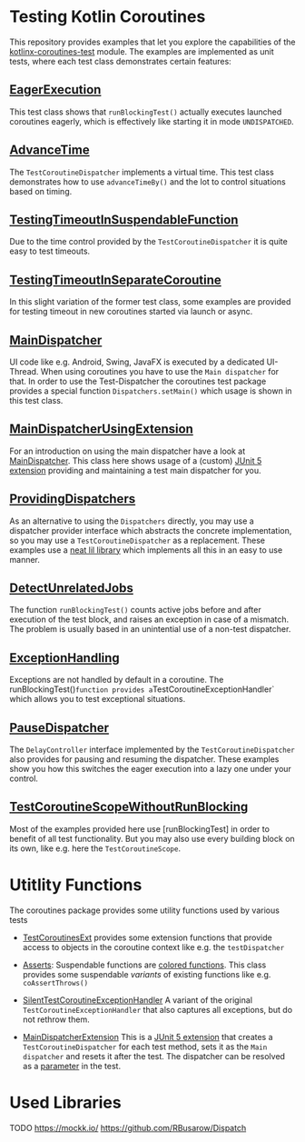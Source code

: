 # Testing Kotlin Coroutines
This repository provides examples that let you explore the capabilities
of the [kotlinx-coroutines-test](https://github.com/Kotlin/kotlinx.coroutines/tree/master/kotlinx-coroutines-test) 
module. The examples are implemented as unit tests, where each test class 
demonstrates certain features:

## [EagerExecution](src/test/kotlin/EagerExecution.kt)
This test class shows that `runBlockingTest()` actually executes launched 
coroutines eagerly, which is effectively like starting it in mode `UNDISPATCHED`.

## [AdvanceTime](src/test/kotlin/AdvanceTime.kt)
The `TestCoroutineDispatcher` implements a virtual time. This test class
demonstrates how to use `advanceTimeBy()` and the lot to control situations
based on timing.

## [TestingTimeoutInSuspendableFunction](src/test/kotlin/TestingTimeoutInSuspendableFunction.kt)
Due to the time control provided by the `TestCoroutineDispatcher` it is 
quite easy to test timeouts.

## [TestingTimeoutInSeparateCoroutine](src/test/kotlin/TestingTimeoutInSeparateCoroutine.kt)
In this slight variation of the former test class, some examples are provided
for testing timeout in new coroutines started via launch or async. 

## [MainDispatcher](src/test/kotlin/MainDispatcher.kt)
UI code like e.g. Android, Swing, JavaFX is executed by a dedicated UI-Thread.
When using coroutines you have to use the `Main dispatcher` for that.
In order to use the Test-Dispatcher the coroutines test package provides a
special function `Dispatchers.setMain()` which usage is shown in this test class.

## [MainDispatcherUsingExtension](src/test/kotlin/MainDispatcherUsingExtension.kt)
For an introduction on using the main dispatcher have a look at
[MainDispatcher](#MainDispatcher). This class here shows usage of a (custom)
[JUnit 5 extension](https://junit.org/junit5/docs/current/user-guide/#extensions)
providing and maintaining a test main dispatcher for you.

## [ProvidingDispatchers](src/test/kotlin/ProvidingDispatchers.kt)
As an alternative to using the `Dispatchers` directly, you may use a 
dispatcher provider interface which abstracts the concrete implementation, 
so you may use a `TestCoroutineDispatcher` as a replacement. These examples 
use a [neat lil library](https://github.com/RBusarow/Dispatch) which 
implements all this in an easy to use manner.

## [DetectUnrelatedJobs](src/test/kotlin/DetectUnrelatedJobs.kt)
The function `runBlockingTest()` counts active jobs before and after 
execution of the test block, and raises an exception in case of a mismatch. 
The problem is usually based in an unintential use of a non-test dispatcher.

## [ExceptionHandling](src/test/kotlin/ExceptionHandling.kt)
Exceptions are not handled by default in a coroutine. The runBlockingTest()`
function provides a `TestCoroutineExceptionHandler` which allows you to 
test exceptional situations.

## [PauseDispatcher](src/test/kotlin/PauseDispatcher.kt)
The `DelayController` interface implemented by the `TestCoroutineDispatcher`
also provides for pausing and resuming the dispatcher. These examples show
you how this switches the eager execution into a lazy one under your control.

## [TestCoroutineScopeWithoutRunBlocking](src/test/kotlin/TestCoroutineScopeWithoutRunBlocking.kt)
Most of the examples provided here use [runBlockingTest] in order to
benefit of all test functionality. But you may also use every building
block on its own, like e.g. here the `TestCoroutineScope`.

# Utitlity Functions
The coroutines package provides some utility functions used by various tests
* [TestCoroutinesExt](src/test/kotlin/coroutines/TestCoroutinesExt.kt) provides
some extension functions that provide access to objects in the coroutine context
like e.g. the `testDispatcher`

* [Asserts](src/test/kotlin/coroutines/Asserts.kt): Suspendable functions are 
[colored functions](https://medium.com/@elizarov/how-do-you-color-your-functions-a6bb423d936d).
This class provides some suspendable _variants_ of existing functions like
e.g. `coAssertThrows()`

* [SilentTestCoroutineExceptionHandler](src/test/kotlin/coroutines/SilentTestCoroutineExceptionHandler.kt)
A variant of the original `TestCoroutineExceptionHandler` that also captures all
exceptions, but do not rethrow them.

* [MainDispatcherExtension](src/test/kotlin/coroutines/MainDispatcherExtension.kt)
This is a [JUnit 5 extension](https://junit.org/junit5/docs/current/user-guide/#extensions)
that creates a `TestCoroutineDispatcher` for each test method, sets it as the 
`Main dispatcher` and resets it after the test. The dispatcher can be resolved 
as a [parameter](https://junit.org/junit5/docs/current/user-guide/#writing-tests-dependency-injection) 
in the test.


# Used Libraries
TODO 
https://mockk.io/
https://github.com/RBusarow/Dispatch

